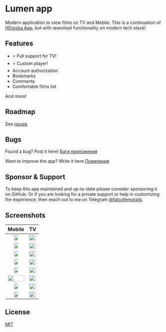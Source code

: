 # Lumen app

Modern application to view films on TV and Mobile. This is a continuation of [HDrezka App](https://github.com/falcofemoralis/HDrezka-app), but with reworked functionality on modern tech stack!

## Features

- ⭐️ Full support for TV!
- ⭐️ Custom player!
- Account authorization
- Bookmarks
- Comments
- Comfortable films list

And more!

## Roadmap

See [issues](https://github.com/falcofemoralis/lumen/issues)

## Bugs

Found a bug? Post it here! [Баги приложения](https://github.com/falcofemoralis/lumen/issues/8)

Want to improve the app? Write it here [Пожелания](https://github.com/falcofemoralis/lumen/issues/73)

## Sponsor & Support

To keep this app maintained and up-to-date please consider sponsoring it on GitHub. Or if you are looking for a private support or help in customizing the experience, then reach out to me on Telegram [@falcofemoralis](https://t.me/falcofemoralis).

## Screenshots

|Mobile|TV|
|:-------------------------:|:-------------------------:|
|<img src="https://github.com/user-attachments/assets/e99f5a93-3fe3-4d51-9b15-49f0c625cecd" width="50%" />|<img src="https://github.com/user-attachments/assets/e9117a97-721c-422b-82b1-093f259293fa" width="100%" />
|<img src="https://github.com/user-attachments/assets/f737a836-be53-4d36-aaf4-26c6edef673e" width="50%" />|<img src="https://github.com/user-attachments/assets/9cb63dfc-7044-4cd2-88c3-e79f48f12284" width="100%" />
|<img src="https://github.com/user-attachments/assets/46e80ec8-9236-43d8-a14e-931a5bc94238" width="50%" />|<img src="https://github.com/user-attachments/assets/b1f0592a-1627-4439-8cc3-def3cada7899" width="100%" />
|<img src="https://github.com/user-attachments/assets/2b3e6493-0395-4ff9-be74-049f292f143a" width="50%" />|<img src="https://github.com/user-attachments/assets/97932653-79dd-47a2-97ed-9d10062dfe00" width="100%" />
|<img src="https://github.com/user-attachments/assets/3f3e3ccd-a22a-404a-b615-c6ddb3243082" width="50%" />|<img src="https://github.com/user-attachments/assets/582abc7d-bcb9-410e-a010-34dfaa4ea26c" width="100%" />
|<img src="https://github.com/user-attachments/assets/dc424de3-cb65-4c38-a9d0-e78d1c974bbe" width="100%" />|<img src="https://github.com/user-attachments/assets/996fa0db-fc5f-41d7-a732-023facc6ea48" width="100%" />
|<img src="https://github.com/user-attachments/assets/a2eb768d-5334-4b4c-a974-f7f1635f02c3" width="50%" />|<img src="https://github.com/user-attachments/assets/5614e08b-44aa-4556-945a-48cb546f1aad" width="100%" />
|<img src="https://github.com/user-attachments/assets/2d983924-46f2-4e83-b5b2-21287d9e6974" width="50%" />|<img src="https://github.com/user-attachments/assets/09e73302-234b-4cd4-8667-5ede18e54b4d" width="100%" />

## License

[MIT](./LICENSE)

